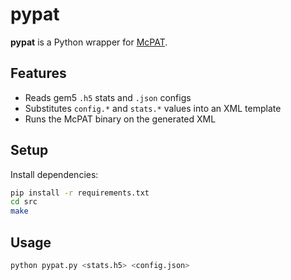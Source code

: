 # pypat

**pypat** is a Python wrapper for [McPAT](https://www.hpl.hp.com/research/cacti/mcpat/).

## Features

- Reads gem5 `.h5` stats and `.json` configs
- Substitutes `config.*` and `stats.*` values into an XML template
- Runs the McPAT binary on the generated XML

## Setup

Install dependencies:
```bash
pip install -r requirements.txt
cd src 
make
```

## Usage
```bash
python pypat.py <stats.h5> <config.json>
```